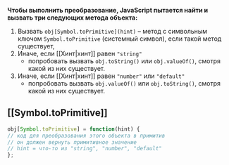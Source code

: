 **Чтобы выполнить преобразование, JavaScript пытается найти и вызвать три следующих метода объекта:**

1. Вызвать `obj[Symbol.toPrimitive](hint)` – метод с символьным ключом `Symbol.toPrimitive` (системный символ), если такой метод существует,
2. Иначе, если [[Хинт|хинт]] равен `"string"`
    - попробовать вызвать `obj.toString()` или `obj.valueOf()`, смотря какой из них существует.
3. Иначе, если [[Хинт|хинт]] равен `"number"` или `"default"`
    - попробовать вызвать `obj.valueOf()` или `obj.toString()`, смотря какой из них существует.


## [[Symbol.toPrimitive]]

```js
obj[Symbol.toPrimitive] = function(hint) { 
// код для преобразования этого объекта в примитив 
// он должен вернуть примитивное значение 
// hint = что-то из "string", "number", "default" 
};
```